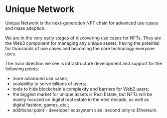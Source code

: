 # Unique Network

Unique Network is the next-generation NFT chain for advanced use cases and mass adoption.

We are in the very early stages of discovering use cases for NFTs. They are the Web3 component for managing any unique assets, having the potential for thousands of use cases and becoming the core technology everyone uses. 

The main direction we see is infrastructure development and support for the following points:

- more advanced use cases;
- scalability to serve billions of users;
- tools to hide blockchain's complexity and barriers for Web2 users;
- the biggest market for unique assets is Real Estate, but NFTs will be mainly focused on digital real estate in the next decade, as well as digital fashion, games, etc.;
- additional point - developer ecosystem size, second only to Ethereum.
